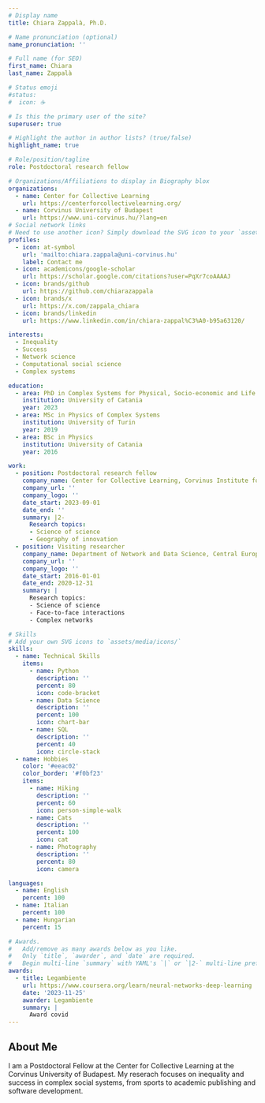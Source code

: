 ```yaml
---
# Display name
title: Chiara Zappalà, Ph.D.

# Name pronunciation (optional)
name_pronunciation: ''

# Full name (for SEO)
first_name: Chiara
last_name: Zappalà

# Status emoji
#status:
#  icon: ☕️

# Is this the primary user of the site?
superuser: true

# Highlight the author in author lists? (true/false)
highlight_name: true

# Role/position/tagline
role: Postdoctoral research fellow

# Organizations/Affiliations to display in Biography blox
organizations:
  - name: Center for Collective Learning
    url: https://centerforcollectivelearning.org/
  - name: Corvinus University of Budapest
    url: https://www.uni-corvinus.hu/?lang=en
# Social network links
# Need to use another icon? Simply download the SVG icon to your `assets/media/icons/` folder.
profiles:
  - icon: at-symbol
    url: 'mailto:chiara.zappala@uni-corvinus.hu'
    label: Contact me
  - icon: academicons/google-scholar
    url: https://scholar.google.com/citations?user=PqXr7coAAAAJ
  - icon: brands/github
    url: https://github.com/chiarazappala  
  - icon: brands/x
    url: https://x.com/zappala_chiara
  - icon: brands/linkedin
    url: https://www.linkedin.com/in/chiara-zappal%C3%A0-b95a63120/

interests:
  - Inequality
  - Success
  - Network science
  - Computational social science
  - Complex systems

education:
  - area: PhD in Complex Systems for Physical, Socio-economic and Life Sciences
    institution: University of Catania
    year: 2023
  - area: MSc in Physics of Complex Systems
    institution: University of Turin
    year: 2019
  - area: BSc in Physics
    institution: University of Catania
    year: 2016

work:
  - position: Postdoctoral research fellow
    company_name: Center for Collective Learning, Corvinus Institute for Advanced Studies, Corvinus University of Budapest
    company_url: ''
    company_logo: ''
    date_start: 2023-09-01
    date_end: ''
    summary: |2-
      Research topics:
      - Science of science
      - Geography of innovation
  - position: Visiting researcher
    company_name: Department of Network and Data Science, Central European University
    company_url: ''
    company_logo: ''
    date_start: 2016-01-01
    date_end: 2020-12-31
    summary: |
      Research topics:
      - Science of science
      - Face-to-face interactions
      - Complex networks

# Skills
# Add your own SVG icons to `assets/media/icons/`
skills:
  - name: Technical Skills
    items:
      - name: Python
        description: ''
        percent: 80
        icon: code-bracket
      - name: Data Science
        description: ''
        percent: 100
        icon: chart-bar
      - name: SQL
        description: ''
        percent: 40
        icon: circle-stack
  - name: Hobbies
    color: '#eeac02'
    color_border: '#f0bf23'
    items:
      - name: Hiking
        description: ''
        percent: 60
        icon: person-simple-walk
      - name: Cats
        description: ''
        percent: 100
        icon: cat
      - name: Photography
        description: ''
        percent: 80
        icon: camera

languages:
  - name: English
    percent: 100
  - name: Italian
    percent: 100
  - name: Hungarian
    percent: 15

# Awards.
#   Add/remove as many awards below as you like.
#   Only `title`, `awarder`, and `date` are required.
#   Begin multi-line `summary` with YAML's `|` or `|2-` multi-line prefix and indent 2 spaces below.
awards:
  - title: Legambiente
    url: https://www.coursera.org/learn/neural-networks-deep-learning
    date: '2023-11-25'
    awarder: Legambiente
    summary: |
      Award covid
---
```


## About Me

I am a Postdoctoral Fellow at the Center for Collective Learning at the Corvinus University of Budapest. My reserach focuses on inequality and success in complex social systems, from sports to academic publishing and software development. 
